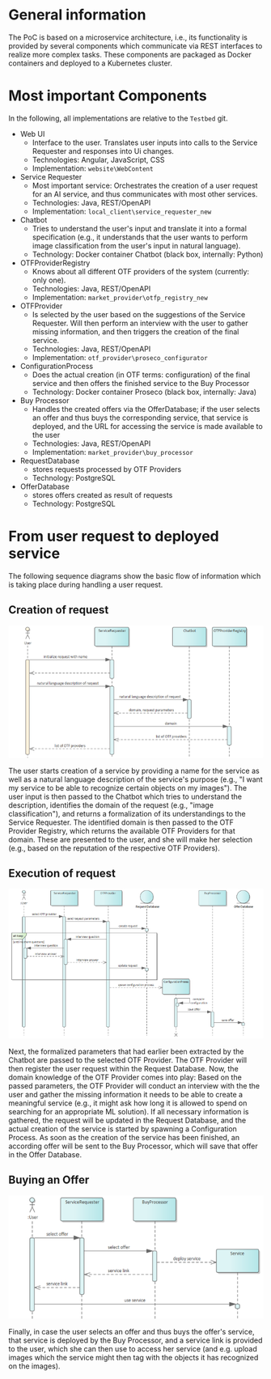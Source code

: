 # General information

The PoC is based on a microservice architecture, i.e., its functionality is provided by several components which communicate via REST interfaces to realize more complex tasks. These components are packaged as Docker containers and deployed to a Kubernetes cluster.


# Most important Components
In the following, all implementations are relative to the `Testbed` git.

- Web UI
  - Interface to the user. Translates user inputs into calls to the Service Requester and responses into Ui changes.
  - Technologies: Angular, JavaScript, CSS
  - Implementation: ``website\WebContent``
- Service Requester
  - Most important service: Orchestrates the creation of a user request for an AI service, and thus communicates with most other services.
  - Technologies: Java, REST/OpenAPI
  - Implementation: ``local_client\service_requester_new``
- Chatbot
  - Tries to understand the user's input and translate it into a formal specification (e.g., it understands that the user wants to perform image classification from the user's input in natural language).
  - Technology: Docker container Chatbot (black box, internally: Python)
- OTFProviderRegistry
  - Knows about all different OTF providers of the system (currently: only one).
  - Technologies: Java, REST/OpenAPI
  - Implementation: ``market_provider\otfp_registry_new``
- OTFProvider
  - Is selected by the user based on the suggestions of the Service Requester. Will then perform an interview with the user to gather missing information, and then triggers the creation of the final service.
  - Technologies: Java, REST/OpenAPI
  - Implementation: ``otf_provider\proseco_configurator``
- ConfigurationProcess
  - Does the actual creation (in OTF terms: configuration) of the final service and then offers the finished service to the Buy Processor
  - Technology: Docker container Proseco (black box, internally: Java)
- Buy Processor
  - Handles the created offers via the OfferDatabase; if the user selects an offer and thus buys the corresponding service, that service is deployed, and the URL for accessing the service is made available to the user
  - Technologies: Java, REST/OpenAPI
  - Implementation: ``market_provider\buy_processor``
- RequestDatabase
  - stores requests processed by OTF Providers
  - Technology: PostgreSQL
- OfferDatabase
  - stores offers created as result of requests
  - Technology: PostgreSQL


# From user request to deployed service

The following sequence diagrams show the basic flow of information which is taking place during handling a user request.

## Creation of request

![Create_Request](pics/create_request_seq.png)

The user starts creation of a service by providing a name for the service as well as a natural language description of the service's purpose (e.g., "I want my service to be able to recognize certain objects on my images"). The user input is then passed to the Chatbot which tries to understand the description, identifies the domain of the request (e.g., "image classification"), and returns a formalization of its understandings to the Service Requester. The identified domain is then passed to the OTF Provider Registry, which returns the available OTF Providers for that domain. These are presented to the user, and she will make her selection (e.g., based on the reputation of the respective OTF Providers).

## Execution of request

![Execute_Request](pics/exec_request_seq.png)

Next, the formalized parameters that had earlier been extracted by the Chatbot are passed to the selected OTF Provider. The OTF Provider will then register the user request within the Request Database. Now, the domain knowledge of the OTF Provider comes into play: Based on the passed parameters, the OTF Provider will conduct an interview with the the user and gather the missing information it needs to be able to create a meaningful service (e.g., it might ask how long it is allowed to spend on searching for an appropriate ML solution). If all necessary information is gathered, the request will be updated in the Request Database, and the actual creation of the service is started by spawning a Configuration Process. As soon as the creation of the service has been finished, an according offer will be sent to the Buy Processor, which will save that offer in the Offer Database.

## Buying an Offer

![Buy_an_offer](pics/buy_offer_seq.png)

Finally, in case the user selects an offer and thus buys the offer's service, that service is deployed by the Buy Processor, and a service link is provided to the user, which she can then use to access her service (and e.g. upload images which the service might then tag with the objects it has recognized on the images).

